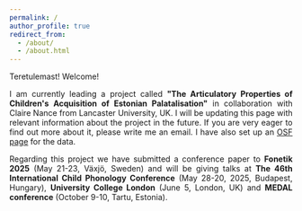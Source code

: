```yaml
---
permalink: /
author_profile: true
redirect_from: 
  - /about/
  - /about.html
---
```

<p align="justify"> Teretulemast! Welcome! </p>
<p align="justify"> I am currently leading a project called <b>"The Articulatory Properties of Children's Acquisition of Estonian Palatalisation"</b> in collaboration with Claire Nance from Lancaster University, UK. I will be updating this page with relevant information about the project in the future. If you are very eager to find out more about it, please write me an email. I have also set up an <a href="https://osf.io/vs846/">OSF page</a> for the data. </p>

<p align="justify"> Regarding this project we have submitted a conference paper to <b>Fonetik 2025</b> (May 21-23, Växjö, Sweden) and will be giving talks at <b>The 46th International Child Phonology Conference</b> (May 28-20, 2025, Budapest, Hungary), <b>University College London</b> (June 5, London, UK) and <b>MEDAL conference</b> (October 9-10, Tartu, Estonia).  </p>
